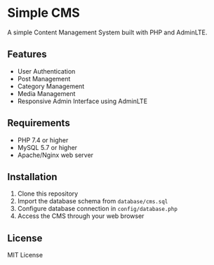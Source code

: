 # Simple CMS

A simple Content Management System built with PHP and AdminLTE.

## Features
- User Authentication
- Post Management
- Category Management
- Media Management
- Responsive Admin Interface using AdminLTE

## Requirements
- PHP 7.4 or higher
- MySQL 5.7 or higher
- Apache/Nginx web server

## Installation
1. Clone this repository
2. Import the database schema from `database/cms.sql`
3. Configure database connection in `config/database.php`
4. Access the CMS through your web browser

## License
MIT License 